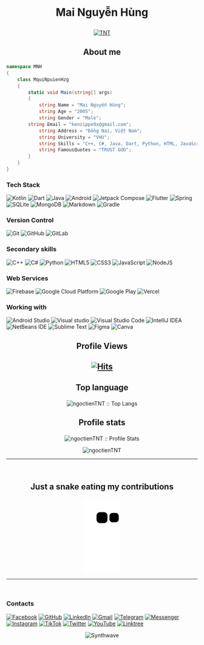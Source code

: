 # <p align="center" color="red">Mai Nguyễn Hùng</p>

<p align="center">
	<a href="https://github.com/mqinpuienhzg">
	<img src="https://i.imgur.com/AixVmhK.jpg" width = "200" alt="TNT">
	</a>
</p>

<h2 align="center">About me</h2>

```C#
namespace MNH
{
    class MquiNpuienHzg
    {
        static void Main(string[] args)
        {
            string Name = "Mai Nguyễn Hùng";
            string Age = "2005";
            string Gender = "Male";
	    string Email = "kenzippo9x@gmail.com";
            string Address = "Đồng Nai, Việt Nam";
            string University = "VHU";
            string Skills = "C++, C#, Java, Dart, Python, HTML, JavaScript";
            string FamousQuotes = "TRUST GOD";
        }
    }
}
```

### Tech Stack
![Kotlin](https://img.shields.io/badge/Kotlin-a503fc?logo=kotlin&logoColor=white&style=for-the-badge)
![Dart](https://img.shields.io/badge/dart-%230175C2.svg?style=for-the-badge&logo=dart&logoColor=white)
![Java](https://img.shields.io/static/v1?style=for-the-badge&message=Java&color=bd9117&logo=openjdk&logoColor=FFFFFF&label=)
![Android](https://img.shields.io/badge/Android-50f270?logo=android&logoColor=black&style=for-the-badge)
![Jetpack Compose](https://img.shields.io/static/v1?style=for-the-badge&message=Jetpack+Compose&color=4285F4&logo=Jetpack+Compose&logoColor=FFFFFF&label=)
![Flutter](https://img.shields.io/badge/Flutter-%2302569B.svg?style=for-the-badge&logo=Flutter&logoColor=white)
![Spring](https://img.shields.io/badge/spring-%236DB33F.svg?style=for-the-badge&logo=spring&logoColor=white)
![SQLite](https://img.shields.io/static/v1?style=for-the-badge&message=SQLite&color=003B57&logo=SQLite&logoColor=FFFFFF&label=)
![MongoDB](https://img.shields.io/badge/MongoDB-%234ea94b.svg?style=for-the-badge&logo=mongodb&logoColor=white)
![Markdown](https://img.shields.io/static/v1?style=for-the-badge&message=Markdown&color=FFFFFF&logo=Markdown&logoColor=000000&label=)
![Gradle](https://img.shields.io/static/v1?style=for-the-badge&message=Gradle&color=02303A&logo=Gradle&logoColor=FFFFFF&label=)

### Version Control
![Git](https://img.shields.io/static/v1?style=for-the-badge&message=Git&color=F05032&logo=Git&logoColor=FFFFFF&label=)
![GitHub](https://img.shields.io/badge/github-%23121011.svg?style=for-the-badge&logo=github&logoColor=white)
![GitLab](https://img.shields.io/badge/gitlab-%23181717.svg?style=for-the-badge&logo=gitlab&logoColor=white)

### Secondary skills
![C++](https://img.shields.io/static/v1?style=for-the-badge&message=C%2B%2B&color=00599C&logo=C%2B%2B&logoColor=FFFFFF&label=)
![C#](https://img.shields.io/badge/c%23-%23239120.svg?style=for-the-badge&logo=c-sharp&logoColor=white)
![Python](https://img.shields.io/static/v1?style=for-the-badge&message=Python&color=3776AB&logo=Python&logoColor=FFFFFF&label=)
![HTML5](https://img.shields.io/static/v1?style=for-the-badge&message=HTML5&color=E34F26&logo=HTML5&logoColor=FFFFFF&label=)
![CSS3](https://img.shields.io/static/v1?style=for-the-badge&message=CSS3&color=1572B6&logo=CSS3&logoColor=FFFFFF&label=)
![JavaScript](https://img.shields.io/badge/Javascript-F7DF1E?logo=javascript&logoColor=black&style=for-the-badge)
![NodeJS](https://img.shields.io/badge/node.js-6DA55F?style=for-the-badge&logo=node.js&logoColor=white)

### Web Services
![Firebase](https://img.shields.io/static/v1?style=for-the-badge&message=Firebase&color=302000&logo=Firebase&logoColor=e09200&label=)
![Google Cloud Platform](https://img.shields.io/static/v1?style=for-the-badge&message=Google+Cloud+Platform&color=0f1f38&logo=Google+Cloud&logoColor=4285F4&label=)
![Google Play](https://img.shields.io/static/v1?style=for-the-badge&message=Play+Console&color=1c1c1c&logo=Google+Play&logoColor=808080&label=)
![Vercel](https://img.shields.io/badge/vercel-%23000000.svg?style=for-the-badge&logo=vercel&logoColor=white)

### Working with
![Android Studio](https://img.shields.io/static/v1?style=for-the-badge&message=Android+Studio&color=0e2e1d&logo=Android+Studio&logoColor=3DDC84&label=)
![Visual studio](https://img.shields.io/badge/Visual%20studio-2A1B3F?logo=visual+studio&logoColor=975fdc&style=for-the-badge)
![Visual Studio Code](https://img.shields.io/badge/Visual%20Studio%20Code-0078d7.svg?style=for-the-badge&logo=visual-studio-code&logoColor=white)
![IntelliJ IDEA](https://img.shields.io/badge/IntelliJIDEA-000000.svg?style=for-the-badge&logo=intellij-idea&logoColor=white)
![NetBeans IDE](https://img.shields.io/badge/NetBeansIDE-1B6AC6.svg?style=for-the-badge&logo=apache-netbeans-ide&logoColor=white)
![Sublime Text](https://img.shields.io/badge/sublime_text-%23575757.svg?style=for-the-badge&logo=sublime-text&logoColor=important)
![Figma](https://img.shields.io/badge/Figma-4f190c?logo=figma&logoColor=F24E1E&style=for-the-badge)
![Canva](https://img.shields.io/badge/Canva-%2300C4CC.svg?style=for-the-badge&logo=Canva&logoColor=white)

## <p align="center">Profile Views</p>
## <p align="center">[![Hits](https://hits.sh/github.com/ngoctienTNT/ngoctienTNT.svg?style=for-the-badge&label=Views&extraCount=4867&color=54856b)]()</p>

## <p align="center">Top language</p>

<p align="center"><img src="https://github-readme-stats.vercel.app/api/top-langs/?username=ngoctienTNT&langs_count=10&theme=tokyonight&layout=compact" alt="ngoctienTNT :: Top Langs" /></p>

## <p align="center">Profile stats</p>

<p align="center"><img src="" alt="ngoctienTNT :: Profile Stats" /></p>

<p align="center">
   <img  src="https://github-readme-streak-stats.herokuapp.com/?user=ngoctienTNT&show_icons=true&theme=tokyonight" alt="ngoctienTNT" />
</p>

<hr>
<br>

## <p align="center">Just a snake eating my contributions</p>
<p align='center'>
<img src="https://github.com/ngoctienTNT/ngoctienTNT/blob/output/github-contribution-grid-snake.svg">
</p>

<hr>
<br>

### Contacts
[![Facebook](https://img.shields.io/badge/Facebook-%231877F2.svg?style=for-the-badge&logo=Facebook&logoColor=white)](https://www.facebook.com/mqinpuienhzg)
[![GitHub](https://img.shields.io/badge/github-%23121011.svg?style=for-the-badge&logo=github&logoColor=white)](https://github.com/mqinpuienhzg)
[![LinkedIn](https://img.shields.io/badge/linkedin-%230077B5.svg?style=for-the-badge&logo=linkedin&logoColor=white)](https://www.linkedin.com/in/mqinpuienhzg/)
[![Gmail](https://img.shields.io/badge/Gmail-D14836?style=for-the-badge&logo=gmail&logoColor=white)](kenzippo9x@gmail.com)
[![Telegram](https://img.shields.io/badge/Telegram-2CA5E0?style=for-the-badge&logo=telegram&logoColor=white)](https://t.me/ngoctienTNT)
[![Messenger](https://img.shields.io/badge/Messenger-00B2FF?style=for-the-badge&logo=messenger&logoColor=white)](https://m.me/mqinpuienhzg)
[![Instagram](https://img.shields.io/badge/Instagram-%23E4405F.svg?style=for-the-badge&logo=Instagram&logoColor=white)](https://www.instagram.com/mqinpuienhzg/)
[![TikTok](https://img.shields.io/badge/TikTok-%23000000.svg?style=for-the-badge&logo=TikTok&logoColor=white)](https://www.tiktok.com/@mqinpuienhzg/)
[![Twitter](https://img.shields.io/badge/Twitter-%231DA1F2.svg?style=for-the-badge&logo=Twitter&logoColor=white)](https:///)
[![YouTube](https://img.shields.io/badge/YouTube-%23FF0000.svg?style=for-the-badge&logo=YouTube&logoColor=white)](https://www.youtube.com/@mqinpuienhzg)
[![Linktree](https://img.shields.io/badge/linktree-1de9b6?style=for-the-badge&logo=linktree&logoColor=white)](https://linktr.ee/mqinpuienhzg)

<p align="center"><img src="https://i.giphy.com/media/qgQUggAC3Pfv687qPC/giphy.webp" alt="Synthwave" height="300" width="500"></p>
